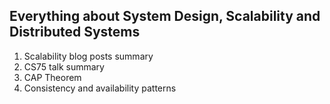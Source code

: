 ## Everything about System Design, Scalability and Distributed Systems

1. Scalability blog posts summary
2. CS75 talk summary
3. CAP Theorem
4. Consistency and availability patterns
